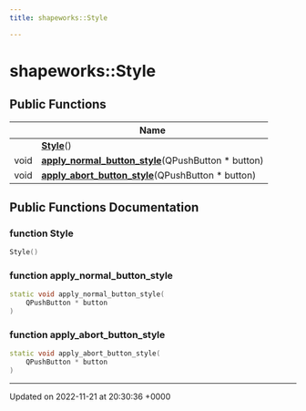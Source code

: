 ```yaml
---
title: shapeworks::Style

---
```


# shapeworks::Style





## Public Functions

|                | Name           |
| -------------- | -------------- |
| | **[Style](../Classes/classshapeworks_1_1Style.md#function-style)**() |
| void | **[apply_normal_button_style](../Classes/classshapeworks_1_1Style.md#function-apply-normal-button-style)**(QPushButton * button) |
| void | **[apply_abort_button_style](../Classes/classshapeworks_1_1Style.md#function-apply-abort-button-style)**(QPushButton * button) |

## Public Functions Documentation

### function Style

```cpp
Style()
```


### function apply_normal_button_style

```cpp
static void apply_normal_button_style(
    QPushButton * button
)
```


### function apply_abort_button_style

```cpp
static void apply_abort_button_style(
    QPushButton * button
)
```


-------------------------------

Updated on 2022-11-21 at 20:30:36 +0000